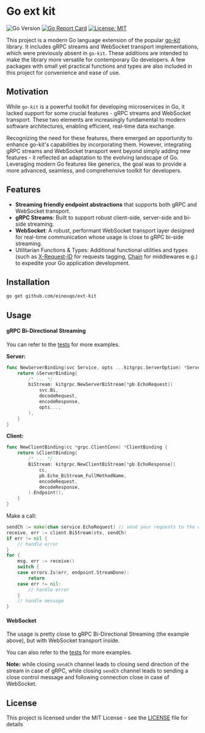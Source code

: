# Go ext kit

![Go Version](https://img.shields.io/badge/go-1.18+-blue.svg)
[![Go Report Card](https://goreportcard.com/badge/github.com/einouqo/ext-kit)](https://goreportcard.com/report/github.com/einouqo/ext-kit)
[![License: MIT](https://img.shields.io/badge/License-MIT-yellow.svg)](https://opensource.org/licenses/MIT)

This project is a modern Go language extension of the popular [go-kit](https://github.com/go-kit/kit) library. It includes gRPC streams and WebSocket transport implementations, which were previously absent in `go-kit`. These additions are intended to make the library more versatile for contemporary Go developers. A few packages with small yet practical functions and types are also included in this project for convenience and ease of use.

## Motivation

While `go-kit` is a powerful toolkit for developing microservices in Go, it lacked support for some crucial features - gRPC streams and WebSocket transport. These two elements are increasingly fundamental to modern software architectures, enabling efficient, real-time data exchange.

Recognizing the need for these features, there emerged an opportunity to enhance go-kit's capabilities by incorporating them. However, integrating gRPC streams and WebSocket transport went beyond simply adding new features - it reflected an adaptation to the evolving landscape of Go. Leveraging modern Go features like generics, the goal was to provide a more advanced, seamless, and comprehensive toolkit for developers.

## Features

- **Streaming friendly endpoint abstractions** that supports both gRPC and WebSocket transport.
- **gRPC Streams**: Built to support robust client-side, server-side and bi-side streaming.
- **WebSocket**: A robust, performant WebSocket transport layer designed for real-time communication whose usage is close to gRPC bi-side streaming.
- Utilitarian Functions & Types: Additional functional utilities and types (such as [X-Request-ID](/xrequestid/handler.go) for requests tagging, [Chain](/util/middleware.go) for middlewares e.g.) to expedite your Go application development.

## Installation

```bash
go get github.com/einouqo/ext-kit
```

## Usage

#### gRPC Bi-Directional Streaming

You can refer to the [tests](test/transport/grpc) for more examples.

**Server:**
```go
func NewServerBinding(svc Service, opts ...kitgrpc.ServerOption) *ServerBinding {
	return &ServerBinding{
		/* ... */
		biStream: kitgrpc.NewServerBiStream[*pb.EchoRequest](
			svc.Bi,
			decodeRequest,
			encodeResponse,
			opts...,
		),
	}
}
```

**Client:**
```go
func NewClientBinding(cc *grpc.ClientConn) *ClientBinding {
	return &ClientBinding{
		/* ... */
		BiStream: kitgrpc.NewClientBiStream[*pb.EchoResponse](
			cc,
			pb.Echo_BiStream_FullMethodName,
			encodeRequest,
			decodeResponse,
		).Endpoint(),
	}
}
```

Make a call:
```go
sendCh := make(chan service.EchoRequest) // send your requests to the channel in the way you want
receive, err := client.BiStream(ctx, sendCh)
if err != nil {
    // handle error
}
for {
    msg, err := receive()
    switch {
    case errors.Is(err, endpoint.StreamDone):
        return
    case err != nil:
        // handle error
    }
    // handle message
}
```

#### WebSocket
The usage is pretty close to gRPC Bi-Directional Streaming (the example above), but with WebSocket transport inside.

You can also refer to the [tests](test/transport/ws) for more examples.

**Note:** while closing `sendCh` channel leads to closing send direction of the stream in case of gRPC, while closing `sendCh` channel leads to sending a close control message and following connection close in case of WebSocket.

## License

This project is licensed under the MIT License - see the [LICENSE](LICENSE) file for details
